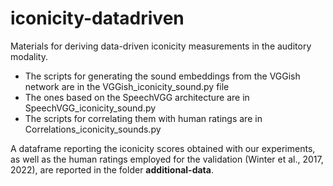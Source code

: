 # iconicity-datadriven
Materials for deriving data-driven iconicity measurements in the auditory modality. 

- The scripts for generating the sound embeddings from the VGGish network are in the VGGish_iconicity_sound.py file
- The ones based on the SpeechVGG architecture are in SpeechVGG_iconicity_sound.py
- The scripts for correlating them with human ratings are in Correlations_iconicity_sounds.py

A dataframe reporting the iconicity scores obtained with our experiments, as well as the human ratings employed for the validation (Winter et al., 2017, 2022), are reported in the folder **additional-data**.
